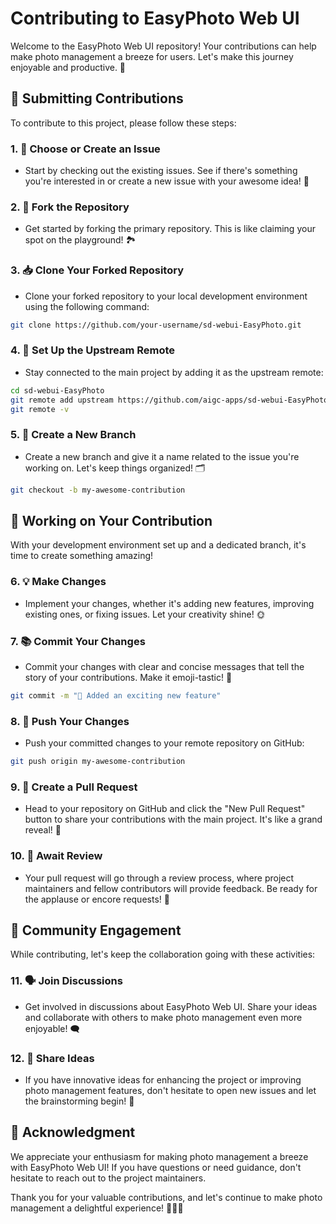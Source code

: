 # Contributing to EasyPhoto Web UI

Welcome to the EasyPhoto Web UI repository! Your contributions can help make photo management a breeze for users. Let's make this journey enjoyable and productive. 📸

## 🌟 Submitting Contributions

To contribute to this project, please follow these steps:

### 1. 📝 Choose or Create an Issue

- Start by checking out the existing issues. See if there's something you're interested in or create a new issue with your awesome idea! 🚀

### 2. 🍴 Fork the Repository

- Get started by forking the primary repository. This is like claiming your spot on the playground! 🏞️

### 3. 📥 Clone Your Forked Repository

- Clone your forked repository to your local development environment using the following command:

```bash
git clone https://github.com/your-username/sd-webui-EasyPhoto.git
```

### 4. 🔗 Set Up the Upstream Remote

- Stay connected to the main project by adding it as the upstream remote:

```bash
cd sd-webui-EasyPhoto
git remote add upstream https://github.com/aigc-apps/sd-webui-EasyPhoto
git remote -v
```

### 5. 🌿 Create a New Branch

- Create a new branch and give it a name related to the issue you're working on. Let's keep things organized! 🗂️

```bash
git checkout -b my-awesome-contribution
```

## 🚧 Working on Your Contribution

With your development environment set up and a dedicated branch, it's time to create something amazing!

### 6. 💡 Make Changes

- Implement your changes, whether it's adding new features, improving existing ones, or fixing issues. Let your creativity shine! 🌞

### 7. 📚 Commit Your Changes

- Commit your changes with clear and concise messages that tell the story of your contributions. Make it emoji-tastic! 🎉

```bash
git commit -m "🚀 Added an exciting new feature"
```

### 8. 🚀 Push Your Changes

- Push your committed changes to your remote repository on GitHub:

```bash
git push origin my-awesome-contribution
```

### 9. 🎈 Create a Pull Request

- Head to your repository on GitHub and click the "New Pull Request" button to share your contributions with the main project. It's like a grand reveal! 🌠

### 10. 👀 Await Review

- Your pull request will go through a review process, where project maintainers and fellow contributors will provide feedback. Be ready for the applause or encore requests! 📢

## 🤝 Community Engagement

While contributing, let's keep the collaboration going with these activities:

### 11. 🗣 Join Discussions

- Get involved in discussions about EasyPhoto Web UI. Share your ideas and collaborate with others to make photo management even more enjoyable! 🗨️

### 12. 💬 Share Ideas

- If you have innovative ideas for enhancing the project or improving photo management features, don't hesitate to open new issues and let the brainstorming begin! 🧠

## 🎉 Acknowledgment

We appreciate your enthusiasm for making photo management a breeze with EasyPhoto Web UI! If you have questions or need guidance, don't hesitate to reach out to the project maintainers.

Thank you for your valuable contributions, and let's continue to make photo management a delightful experience! 📸🚀🌟
